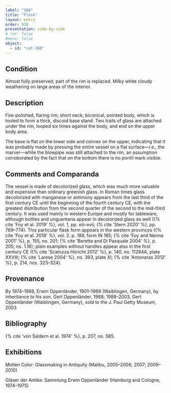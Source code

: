 ```yaml
---
label: "360"
title: "Flask"
layout: entry
order: 938
presentation: side-by-side
# toc: false
#menu: false 
object:
  - id: "cat-360"
---
```


## Condition

Almost fully preserved; part of the rim is replaced. Milky white cloudy weathering on large areas of the interior.

## Description

Fire-polished, flaring rim; short neck; biconical, pointed body, which is tooled to form a thick, discoid base stand. Two trails of glass are attached under the rim, looped six times against the body, and end on the upper body area.

The base is flat on the lower side and convex on the upper, indicating that it was probably made by pressing the entire vessel on a flat surface—i.e., the marver—while the blowpipe was still attached to the rim, an assumption corroborated by the fact that on the bottom there is no pontil mark visible.

## Comments and Comparanda

The vessel is made of decolorized glass, which was much more valuable and expensive than ordinary greenish glass. In Roman times glass decolorized with manganese or antimony appears from the last third of the first century CE until the beginning of the fourth century CE, with the greatest distribution from the second quarter of the second to the mid-third century. It was used mainly in western Europe and mostly for tableware, although bottles and unguentaria appear in decolorized glass as well ({% cite 'Foy et al. 2019' %}, vol. 1, pp. xiii–xvii; {% cite 'Stern 2020' %}, pp. 769–774). This particular flask form appears in the western provinces ({% cite 'Foy et al. 2019' %}, vol. 2. p. 188, form IN 185; {% cite 'Foy and Nenna 2001' %}, p. 155, no. 201; {% cite 'Beretta and Di Pasquale 2004' %}, p. 205, no. 1.16); plain examples without handles appear also in the first century CE ({% cite 'Scatozza Höricht 2012' %}, p. 140, no. 11294A, plate XXVIII; {% cite 'Larese 2004' %}, no. 393, plate XI; {% cite 'Antonaras 2012' %}, p. 214, nos. 323–324).

## Provenance

By 1974–1988, Erwin Oppenländer, 1901–1988 (Waiblingen, Germany), by inheritance to his son, Gert Oppenländer, 1988; 1988–2003, Gert Oppenländer (Waiblingen, Germany), sold to the J. Paul Getty Museum, 2003

## Bibliography

{% cite 'von Saldern et al. 1974' %}, p. 207, no. 585.

## Exhibitions

Molten Color: Glassmaking in Antiquity (Malibu, 2005–2006; 2007; 2009–2010)

Gläser der Antike: Sammlung Erwin Oppenländer (Hamburg and Cologne, 1974–1975)